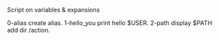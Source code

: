 Script on variables & expansions


0-alias create alias.
1-hello_you print hello $USER.
2-path display $PATH add dir /action. 

